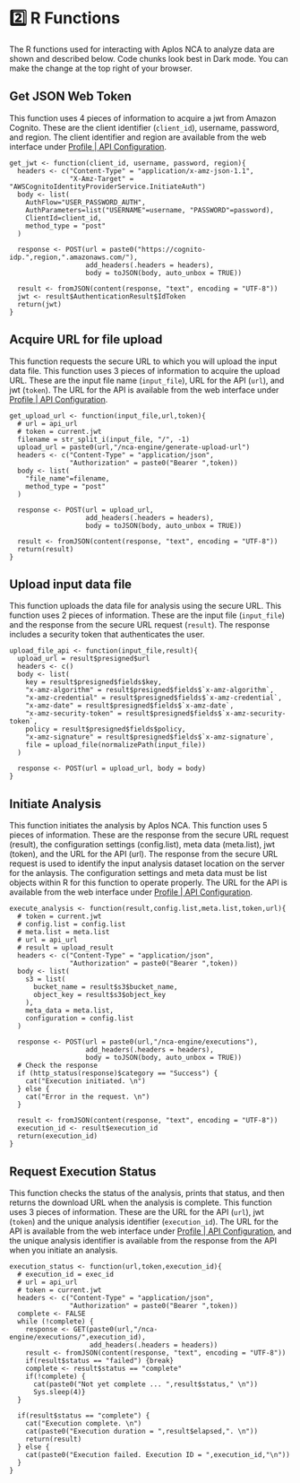 # 2️⃣ R Functions
The R functions used for interacting with Aplos NCA to analyze data are shown and described below. Code chunks look best in Dark mode. You can make the change at the top right of your browser.

## Get JSON Web Token 
This function uses 4 pieces of information to acquire a jwt from Amazon Cognito. These are the client identifier (`client_id`), username, password, and region. The client identifier and region are available from the web interface under [Profile | API Configuration](./r-script.md#security-information).

```r:line-numbers
get_jwt <- function(client_id, username, password, region){
  headers <- c("Content-Type" = "application/x-amz-json-1.1", 
               "X-Amz-Target" = "AWSCognitoIdentityProviderService.InitiateAuth")
  body <- list(
    AuthFlow="USER_PASSWORD_AUTH",
    AuthParameters=list("USERNAME"=username, "PASSWORD"=password),
    ClientId=client_id,
    method_type = "post"
  )
  
  response <- POST(url = paste0("https://cognito-idp.",region,".amazonaws.com/"),
                   add_headers(.headers = headers),
                   body = toJSON(body, auto_unbox = TRUE))
  
  result <- fromJSON(content(response, "text", encoding = "UTF-8"))
  jwt <- result$AuthenticationResult$IdToken
  return(jwt)
}
```

## Acquire URL for file upload 
This function requests the secure URL to which you will upload the input data file. This function uses 3 pieces of information to acquire the upload URL. These are the input file name (`input_file`), URL for the API (`url`), and jwt (`token`). The URL for the API is available from the web interface under [Profile | API Configuration](./r-script.md#security-information).

```r:line-numbers
get_upload_url <- function(input_file,url,token){
  # url = api_url
  # token = current.jwt
  filename = str_split_i(input_file, "/", -1)
  upload_url = paste0(url,"/nca-engine/generate-upload-url")
  headers <- c("Content-Type" = "application/json",
               "Authorization" = paste0("Bearer ",token))
  body <- list(
    "file_name"=filename,
    method_type = "post"
  )
  
  response <- POST(url = upload_url,
                   add_headers(.headers = headers),
                   body = toJSON(body, auto_unbox = TRUE))
  
  result <- fromJSON(content(response, "text", encoding = "UTF-8"))
  return(result)
}
```

## Upload input data file 
This function uploads the data file for analysis using the secure URL. This function uses 2 pieces of information. These are the input file (`input_file`) and the response from the secure URL request (`result`). The response includes a security token that authenticates the user.

```r:line-numbers
upload_file_api <- function(input_file,result){
  upload_url = result$presigned$url
  headers <- c()
  body <- list(
    key = result$presigned$fields$key,
    "x-amz-algorithm" = result$presigned$fields$`x-amz-algorithm`,
    "x-amz-credential" = result$presigned$fields$`x-amz-credential`,
    "x-amz-date" = result$presigned$fields$`x-amz-date`,
    "x-amz-security-token" = result$presigned$fields$`x-amz-security-token`,
    policy = result$presigned$fields$policy,
    "x-amz-signature" = result$presigned$fields$`x-amz-signature`,
    file = upload_file(normalizePath(input_file))
  )
  
  response <- POST(url = upload_url, body = body)
}
```

## Initiate Analysis 
This function initiates the analysis by Aplos NCA. This function uses 5 pieces of information. These are the response from the secure URL request (result), the configuration settings (config.list), meta data (meta.list), jwt (token), and the URL for the API (url). The response from the secure URL request is used to identify the input analysis dataset location on the server for the anlaysis. The configuration settings and meta data must be list objects within R for this function to operate properly. The URL for the API is available from the web interface under [Profile | API Configuration](./r-script.md#security-information). 

```r:line-numbers
execute_analysis <- function(result,config.list,meta.list,token,url){
  # token = current.jwt
  # config.list = config.list
  # meta.list = meta.list
  # url = api_url
  # result = upload_result
  headers <- c("Content-Type" = "application/json",
               "Authorization" = paste0("Bearer ",token))
  body <- list(
    s3 = list(
      bucket_name = result$s3$bucket_name,
      object_key = result$s3$object_key
    ),
    meta_data = meta.list,
    configuration = config.list
  )
  
  response <- POST(url = paste0(url,"/nca-engine/executions"),
                   add_headers(.headers = headers),
                   body = toJSON(body, auto_unbox = TRUE))
  # Check the response
  if (http_status(response)$category == "Success") {
    cat("Execution initiated. \n")
  } else {
    cat("Error in the request. \n")
  }
  
  result <- fromJSON(content(response, "text", encoding = "UTF-8"))
  execution_id <- result$execution_id
  return(execution_id)
}
```

## Request Execution Status 
This function checks the status of the analysis, prints that status, and then returns the download URL when the analysis is complete. This function uses 3 pieces of information. These are the URL for the API (`url`), jwt (`token`) and the unique analysis identifier (`execution_id`). The URL for the API is available from the web interface under [Profile | API Configuration](./r-script.md#security-information), and the unique analysis identifier is available from the response from the API when you initiate an analysis. 

```r:line-numbers
execution_status <- function(url,token,execution_id){
  # execution_id = exec_id
  # url = api_url
  # token = current.jwt
  headers <- c("Content-Type" = "application/json",
               "Authorization" = paste0("Bearer ",token))
  complete <- FALSE
  while (!complete) {
    response <- GET(paste0(url,"/nca-engine/executions/",execution_id),
                    add_headers(.headers = headers))
    result <- fromJSON(content(response, "text", encoding = "UTF-8"))
    if(result$status == "failed") {break}
    complete <- result$status == "complete"
    if(!complete) {
      cat(paste0("Not yet complete ... ",result$status," \n"))
      Sys.sleep(4)}
  }
  
  if(result$status == "complete") {
    cat("Execution complete. \n")
    cat(paste0("Execution duration = ",result$elapsed,". \n"))
    return(result)
  } else {
    cat(paste0("Execution failed. Execution ID = ",execution_id,"\n"))
  }
}
```
